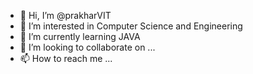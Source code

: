 - 👋 Hi, I’m @prakharVIT
- 👀 I’m interested in Computer Science and Engineering
- 🌱 I’m currently learning JAVA
- 💞️ I’m looking to collaborate on ...
- 📫 How to reach me ...

<!---
prakharVIT/prakharVIT is a ✨ special ✨ repository because its `README.md` (this file) appears on your GitHub profile.
You can click the Preview link to take a look at your changes.
--->
